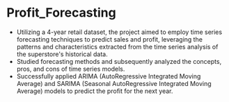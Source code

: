 # Profit_Forecasting

-	Utilizing a 4-year retail dataset, the project aimed to employ time series forecasting techniques to predict sales and profit, leveraging the patterns and characteristics extracted from the time series analysis of the superstore's historical data.
-	Studied forecasting methods and subsequently analyzed the concepts, pros, and cons of time series models.
-	Successfully applied ARIMA (AutoRegressive Integrated Moving Average) and SARIMA (Seasonal AutoRegressive Integrated Moving Average) models to predict the profit for the next year.

